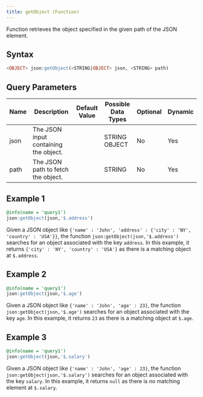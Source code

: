 ```yaml
---
title: getObject (Function)
---
```


Function retrieves the object specified in the given path of the JSON element.

## Syntax

```sql
<OBJECT> json:getObject(<STRING|OBJECT> json, <STRING> path)
```

## Query Parameters

| Name | Description       | Default Value | Possible Data Types | Optional | Dynamic |
|------|-------------------|---------------|---------------------|----------|---------|
| json | The JSON input containing the object. |         | STRING OBJECT   | No   | Yes   |
| path | The JSON path to fetch the object.    |         | STRING          | No   | Yes   |

## Example 1

```sql
@info(name = 'query1')
json:getObject(json,'$.address')
```

Given a JSON object like `{'name' : 'John', 'address' : {'city' : 'NY', 'country' : 'USA'}}`, the function `json:getObject(json,'$.address')` searches for an object associated with the key `address`. In this example, it returns `{'city' : 'NY', 'country' : 'USA'}` as there is a matching object at `$.address`.

## Example 2

```sql
@info(name = 'query1')
json:getObject(json,'$.age')
```

Given a JSON object like `{'name' : 'John', 'age' : 23}`, the function `json:getObject(json,'$.age')` searches for an object associated with the key `age`. In this example, it returns `23` as there is a matching object at `$.age`.

## Example 3

```sql
@info(name = 'query1')
json:getObject(json,'$.salary')
```

Given a JSON object like `{'name' : 'John', 'age' : 23}`, the function `json:getObject(json,'$.salary')` searches for an object associated with the key `salary`. In this example, it returns `null` as there is no matching element at `$.salary`.
